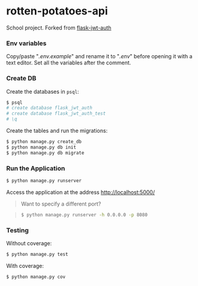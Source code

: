 # rotten-potatoes-api

School project.
Forked from [flask-jwt-auth](https://github.com/realpython/flask-jwt-auth)

### Env variables
Copy/paste "*.env.example*" and rename it to "*.env*" before opening it with a text editor. Set all the variables after the comment.

### Create DB

Create the databases in `psql`:

```sh
$ psql
# create database flask_jwt_auth
# create database flask_jwt_auth_test
# \q
```

Create the tables and run the migrations:

```sh
$ python manage.py create_db
$ python manage.py db init
$ python manage.py db migrate
```

### Run the Application

```sh
$ python manage.py runserver
```

Access the application at the address [http://localhost:5000/](http://localhost:5000/)

> Want to specify a different port?

> ```sh
> $ python manage.py runserver -h 0.0.0.0 -p 8080
> ```

### Testing

Without coverage:

```sh
$ python manage.py test
```

With coverage:

```sh
$ python manage.py cov
```

